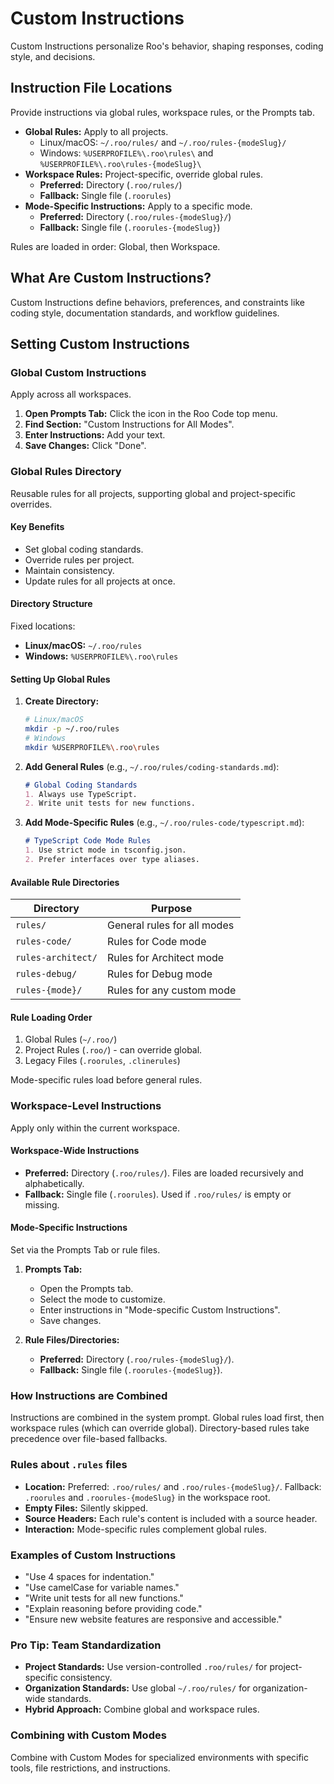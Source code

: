 # Custom Instructions

Custom Instructions personalize Roo's behavior, shaping responses, coding style, and decisions.

## Instruction File Locations

Provide instructions via global rules, workspace rules, or the Prompts tab.

-   **Global Rules:** Apply to all projects.
    -   Linux/macOS: `~/.roo/rules/` and `~/.roo/rules-{modeSlug}/`
    -   Windows: `%USERPROFILE%\.roo\rules\` and `%USERPROFILE%\.roo\rules-{modeSlug}\`
-   **Workspace Rules:** Project-specific, override global rules.
    -   **Preferred:** Directory (`.roo/rules/`)
    -   **Fallback:** Single file (`.roorules`)
-   **Mode-Specific Instructions:** Apply to a specific mode.
    -   **Preferred:** Directory (`.roo/rules-{modeSlug}/`)
    -   **Fallback:** Single file (`.roorules-{modeSlug}`)

Rules are loaded in order: Global, then Workspace.

## What Are Custom Instructions?

Custom Instructions define behaviors, preferences, and constraints like coding style, documentation standards, and workflow guidelines.

## Setting Custom Instructions

### Global Custom Instructions

Apply across all workspaces.

1.  **Open Prompts Tab:** Click the icon in the Roo Code top menu.
2.  **Find Section:** "Custom Instructions for All Modes".
3.  **Enter Instructions:** Add your text.
4.  **Save Changes:** Click "Done".

### Global Rules Directory

Reusable rules for all projects, supporting global and project-specific overrides.

#### Key Benefits

-   Set global coding standards.
-   Override rules per project.
-   Maintain consistency.
-   Update rules for all projects at once.

#### Directory Structure

Fixed locations:
-   **Linux/macOS:** `~/.roo/rules`
-   **Windows:** `%USERPROFILE%\.roo\rules`

#### Setting Up Global Rules

1.  **Create Directory:**
    ```bash
    # Linux/macOS
    mkdir -p ~/.roo/rules
    # Windows
    mkdir %USERPROFILE%\.roo\rules
    ```
2.  **Add General Rules** (e.g., `~/.roo/rules/coding-standards.md`):
    ```markdown
    # Global Coding Standards
    1. Always use TypeScript.
    2. Write unit tests for new functions.
    ```
3.  **Add Mode-Specific Rules** (e.g., `~/.roo/rules-code/typescript.md`):
    ```markdown
    # TypeScript Code Mode Rules
    1. Use strict mode in tsconfig.json.
    2. Prefer interfaces over type aliases.
    ```

#### Available Rule Directories

| Directory                 | Purpose                          |
| ------------------------- | -------------------------------- |
| `rules/`                  | General rules for all modes      |
| `rules-code/`             | Rules for Code mode              |
| `rules-architect/`        | Rules for Architect mode         |
| `rules-debug/`            | Rules for Debug mode             |
| `rules-{mode}/`           | Rules for any custom mode        |

#### Rule Loading Order

1.  Global Rules (`~/.roo/`)
2.  Project Rules (`.roo/`) - can override global.
3.  Legacy Files (`.roorules`, `.clinerules`)

Mode-specific rules load before general rules.

### Workspace-Level Instructions

Apply only within the current workspace.

#### Workspace-Wide Instructions

-   **Preferred:** Directory (`.roo/rules/`). Files are loaded recursively and alphabetically.
-   **Fallback:** Single file (`.roorules`). Used if `.roo/rules/` is empty or missing.

#### Mode-Specific Instructions

Set via the Prompts Tab or rule files.

1.  **Prompts Tab:**
    -   Open the Prompts tab.
    -   Select the mode to customize.
    -   Enter instructions in "Mode-specific Custom Instructions".
    -   Save changes.

2.  **Rule Files/Directories:**
    -   **Preferred:** Directory (`.roo/rules-{modeSlug}/`).
    -   **Fallback:** Single file (`.roorules-{modeSlug}`).

### How Instructions are Combined

Instructions are combined in the system prompt. Global rules load first, then workspace rules (which can override global). Directory-based rules take precedence over file-based fallbacks.

### Rules about `.rules` files

-   **Location:** Preferred: `.roo/rules/` and `.roo/rules-{modeSlug}/`. Fallback: `.roorules` and `.roorules-{modeSlug}` in the workspace root.
-   **Empty Files:** Silently skipped.
-   **Source Headers:** Each rule's content is included with a source header.
-   **Interaction:** Mode-specific rules complement global rules.

### Examples of Custom Instructions

-   "Use 4 spaces for indentation."
-   "Use camelCase for variable names."
-   "Write unit tests for all new functions."
-   "Explain reasoning before providing code."
-   "Ensure new website features are responsive and accessible."

### Pro Tip: Team Standardization

-   **Project Standards:** Use version-controlled `.roo/rules/` for project-specific consistency.
-   **Organization Standards:** Use global `~/.roo/rules/` for organization-wide standards.
-   **Hybrid Approach:** Combine global and workspace rules.

### Combining with Custom Modes

Combine with Custom Modes for specialized environments with specific tools, file restrictions, and instructions.
